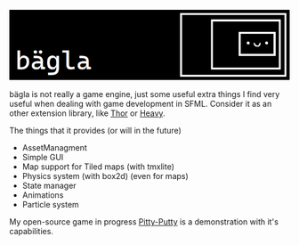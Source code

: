 ![banner](./assets/logo.png)

bägla is not really a game engine, just some useful extra things I find very useful when dealing with game development in SFML. Consider it as an other extension library, like [Thor](https://github.com/Bromeon/Thor) or [Heavy](https://github.com/xSnapi/Heavy).

The things that it provides (or will in the future)
- AssetManagment
- Simple GUI
- Map support for Tiled maps (with tmxlite)
- Physics system (with box2d) (even for maps)
- State manager
- Animations
- Particle system

My open-source game in progress [Pitty-Putty](https://github.com/ekaktusz/pitty-putty) is a demonstration with it's capabilities.
